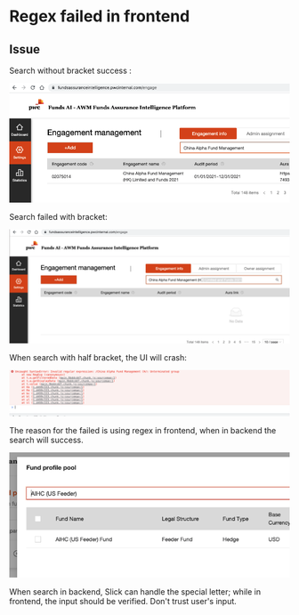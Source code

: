 # Regex failed in frontend

## Issue

Search without bracket success :

![Success search](pic/searchSucc.png)

Search failed with bracket:

![Search failed](pic/searchFail.png)

When search with half bracket, the UI will crash:

![Search error](pic/error.png)

The reason for the failed is using regex in frontend, when in  backend the search 
will success.

![Success 2 ](pic/searchSuc2.png)

When search in backend, Slick can handle the special letter; while in frontend, 
the input should be verified. Don't trust user's input.